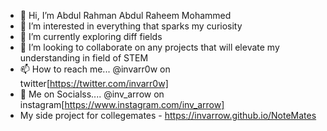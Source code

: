 - 👋 Hi, I’m Abdul Rahman Abdul Raheem Mohammed
- 👀 I’m interested in everything that sparks my curiosity
- 🌱 I’m currently exploring diff fields
- 💞️ I’m looking to collaborate on any projects that will elevate my understanding in field of STEM
- 📫 How to reach me... @invarr0w on twitter[https://twitter.com/invarr0w]
- 📣 Me on Socialss.... @inv_arrow on instagram[https://www.instagram.com/inv_arrow]
- My side project for collegemates - https://invarrow.github.io/NoteMates

<!---
invarrow/invarrow is a ✨ special ✨ repository because its `README.md` (this file) appears on your GitHub profile.
You can click the Preview link to take a look at your changes.
--->
